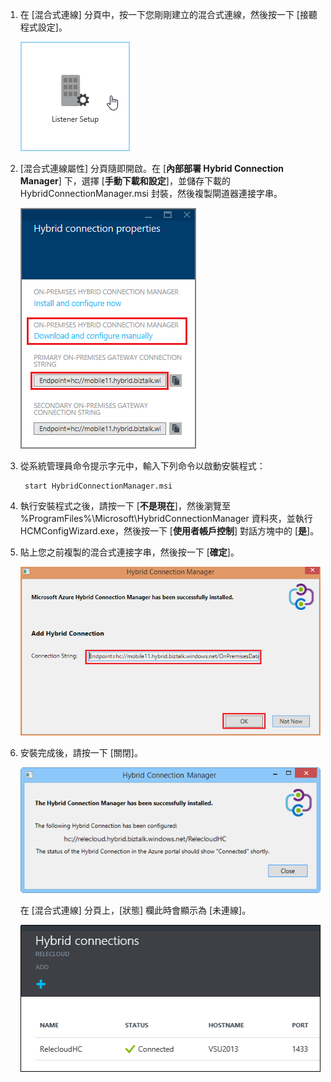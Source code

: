 
1. 在 [混合式連線] 分頁中，按一下您剛剛建立的混合式連線，然後按一下 [接聽程式設定]。
	
	![Click Listener Setup](./media/app-service-hybrid-connections-manager-install/D04ClickListenerSetup.png)
	
4. [混合式連線屬性] 分頁隨即開啟。在 [**內部部署 Hybrid Connection Manager**] 下，選擇 [**手動下載和設定**]，並儲存下載的 HybridConnectionManager.msi 封裝，然後複製閘道器連接字串。
	
	![Click here to install](./media/app-service-hybrid-connections-manager-install/D05ClickToInstallHCM.png)
	
5. 從系統管理員命令提示字元中，輸入下列命令以啟動安裝程式：

		start HybridConnectionManager.msi
 
7. 執行安裝程式之後，請按一下 [**不是現在**]，然後瀏覽至 %ProgramFiles%\Microsoft\HybridConnectionManager 資料夾，並執行 HCMConfigWizard.exe，然後按一下 [**使用者帳戶控制**] 對話方塊中的 [**是**]。
		
7. 貼上您之前複製的混合式連接字串，然後按一下 [**確定**]。
	
	![安裝](./media/app-service-hybrid-connections-manager-install/D08aHCMInstallManual.png)
	
8. 安裝完成後，請按一下 [關閉]。
	
	![Click Close](./media/app-service-hybrid-connections-manager-install/D09HCMInstallComplete.png)
	
	在 [混合式連線] 分頁上，[狀態] 欄此時會顯示為 [未連線]。
	
	![Connected Status](./media/app-service-hybrid-connections-manager-install/D10HCStatusConnected.png)

<!---HONumber=July15_HO4-->